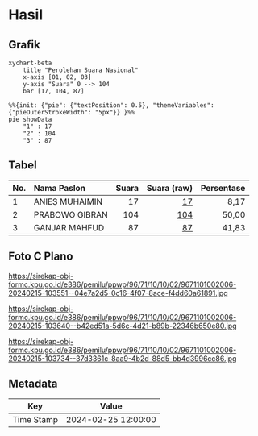 # Hasil

## Grafik

```mermaid
xychart-beta
    title "Perolehan Suara Nasional"
    x-axis [01, 02, 03]
    y-axis "Suara" 0 --> 104
    bar [17, 104, 87]
```

```mermaid
%%{init: {"pie": {"textPosition": 0.5}, "themeVariables": {"pieOuterStrokeWidth": "5px"}} }%%
pie showData
    "1" : 17
    "2" : 104
    "3" : 87
```

## Tabel

| No. | Nama Paslon    | Suara | Suara (raw) | Persentase |
|:--- |:-------------- | -----:| -----------:| ----------:|
| 1   | ANIES MUHAIMIN | 17    | [17][p-1]   | 8,17       |
| 2   | PRABOWO GIBRAN | 104   | [104][p-2]  | 50,00      |
| 3   | GANJAR MAHFUD  | 87    | [87][p-3]   | 41,83      |


[p-1]: https://github.com/gigit-pemilu/pemilu-2024/blob/main/pilpres/hitung-suara/sub/96-papua-barat-daya/sub/71-kota-sorong/sub/10-maladum-mes/sub/1002-tampa-garam/sub/006-tps/sub/paslon-1.txt
[p-2]: https://github.com/gigit-pemilu/pemilu-2024/blob/main/pilpres/hitung-suara/sub/96-papua-barat-daya/sub/71-kota-sorong/sub/10-maladum-mes/sub/1002-tampa-garam/sub/006-tps/sub/paslon-2.txt
[p-3]: https://github.com/gigit-pemilu/pemilu-2024/blob/main/pilpres/hitung-suara/sub/96-papua-barat-daya/sub/71-kota-sorong/sub/10-maladum-mes/sub/1002-tampa-garam/sub/006-tps/sub/paslon-3.txt

## Foto C Plano

https://sirekap-obj-formc.kpu.go.id/e386/pemilu/ppwp/96/71/10/10/02/9671101002006-20240215-103551--04e7a2d5-0c16-4f07-8ace-f4dd60a61891.jpg

https://sirekap-obj-formc.kpu.go.id/e386/pemilu/ppwp/96/71/10/10/02/9671101002006-20240215-103640--b42ed51a-5d6c-4d21-b89b-22346b650e80.jpg

https://sirekap-obj-formc.kpu.go.id/e386/pemilu/ppwp/96/71/10/10/02/9671101002006-20240215-103734--37d3361c-8aa9-4b2d-88d5-bb4d3996cc86.jpg


## Metadata

| Key        | Value               |
| ---------- | ------------------- |
| Time Stamp | 2024-02-25 12:00:00 |



